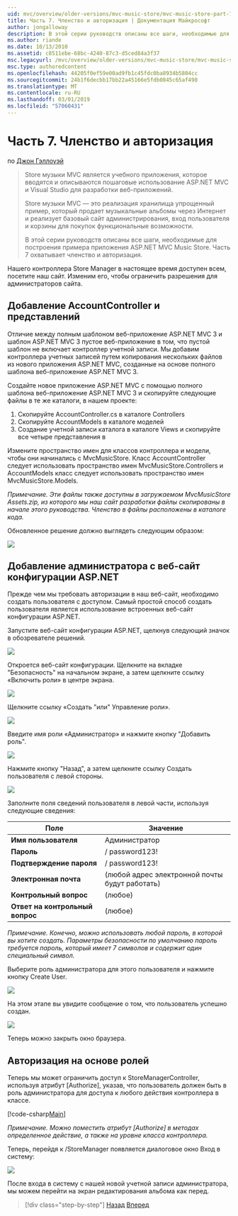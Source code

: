 ```yaml
---
uid: mvc/overview/older-versions/mvc-music-store/mvc-music-store-part-7
title: Часть 7. Членство и авторизация | Документация Майкрософт
author: jongalloway
description: В этой серии руководств описаны все шаги, необходимые для построения примера приложения ASP.NET MVC Music Store. Часть 7 охватывает членство и авторизация.
ms.author: riande
ms.date: 10/13/2010
ms.assetid: c8511ebe-68bc-4240-87c3-d5ced84a3f37
msc.legacyurl: /mvc/overview/older-versions/mvc-music-store/mvc-music-store-part-7
msc.type: authoredcontent
ms.openlocfilehash: 44205f0ef59e00ad9fb1c45fdc0ba8934b5804cc
ms.sourcegitcommit: 24b1f6decbb17bb22a45166e5fdb0845c65af498
ms.translationtype: MT
ms.contentlocale: ru-RU
ms.lasthandoff: 03/01/2019
ms.locfileid: "57060431"
---
```

<a name="part-7-membership-and-authorization"></a>Часть 7. Членство и авторизация
====================
по [Джон Гэллоуэй](https://github.com/jongalloway)

> Store музыки MVC является учебного приложения, которое вводятся и описываются пошаговые использование ASP.NET MVC и Visual Studio для разработки веб-приложений.  
>   
> Store музыки MVC — это реализация хранилища упрощенный пример, который продает музыкальные альбомы через Интернет и реализует базовый сайт администрирования, вход пользователя и корзины для покупок функциональные возможности.  
>   
> В этой серии руководств описаны все шаги, необходимые для построения примера приложения ASP.NET MVC Music Store. Часть 7 охватывает членство и авторизация.


Нашего контроллера Store Manager в настоящее время доступен всем, посетите наш сайт. Изменим его, чтобы ограничить разрешения для администраторов сайта.

## <a name="adding-the-accountcontroller-and-views"></a>Добавление AccountController и представлений

Отличие между полным шаблоном веб-приложение ASP.NET MVC 3 и шаблон ASP.NET MVC 3 пустое веб-приложение в том, что пустой шаблон не включает контроллер учетной записи. Мы добавим контроллера учетных записей путем копирования нескольких файлов из нового приложения ASP.NET MVC, созданные на основе полного шаблона веб-приложение ASP.NET MVC 3.

Создайте новое приложение ASP.NET MVC с помощью полного шаблона веб-приложение ASP.NET MVC 3 и скопируйте следующие файлы в те же каталоги, в нашем проекте:

1. Скопируйте AccountController.cs в каталоге Controllers
2. Скопируйте AccountModels в каталоге моделей
3. Создание учетной записи каталога в каталоге Views и скопируйте все четыре представления в

Измените пространство имен для классов контроллера и модели, чтобы они начинались с MvcMusicStore. Класс AccountController следует использовать пространство имен MvcMusicStore.Controllers и AccountModels класс следует использовать пространство имен MvcMusicStore.Models.

*Примечание. Эти файлы также доступны в загружаемом MvcMusicStore Assets.zip, из которого мы наш сайт разработки файлы скопированы в начале этого руководства. Членство в файлы расположены в каталоге кода.*

Обновленное решение должно выглядеть следующим образом:

![](mvc-music-store-part-7/_static/image1.png)

## <a name="adding-an-administrative-user-with-the-aspnet-configuration-site"></a>Добавление администратора с веб-сайт конфигурации ASP.NET

Прежде чем мы требовать авторизации в наш веб-сайт, необходимо создать пользователя с доступом. Самый простой способ создать пользователя является использование встроенных веб-сайт конфигурации ASP.NET.

Запустите веб-сайт конфигурации ASP.NET, щелкнув следующий значок в обозревателе решений.

![](mvc-music-store-part-7/_static/image2.png)

Откроется веб-сайт конфигурации. Щелкните на вкладке "Безопасность" на начальном экране, а затем щелкните ссылку «Включить роли» в центре экрана.

![](mvc-music-store-part-7/_static/image3.png)

Щелкните ссылку «Создать "или" Управление роли».

![](mvc-music-store-part-7/_static/image4.png)

Введите имя роли «Администратор» и нажмите кнопку "Добавить роль".

![](mvc-music-store-part-7/_static/image5.png)

Нажмите кнопку "Назад", а затем щелкните ссылку Создать пользователя с левой стороны.

![](mvc-music-store-part-7/_static/image6.png)

Заполните поля сведений пользователя в левой части, используя следующие сведения:

| **Поле** | **Значение** |
| --- | --- |
| **Имя пользователя** | Администратор |
| **Пароль** | / password123! |
| **Подтверждение пароля** | / password123! |
| **Электронная почта** | (любой адрес электронной почты будут работать) |
| **Контрольный вопрос** | (любое) |
| **Ответ на контрольный вопрос** | (любое) |

*Примечание. Конечно, можно использовать любой пароль, в которой вы хотите создать. Параметры безопасности по умолчанию пароль требуется пароль, который имеет 7 символов и содержит один специальный символ.*

Выберите роль администратора для этого пользователя и нажмите кнопку Create User.

![](mvc-music-store-part-7/_static/image7.png)

На этом этапе вы увидите сообщение о том, что пользователь успешно создан.

![](mvc-music-store-part-7/_static/image8.png)

Теперь можно закрыть окно браузера.

## <a name="role-based-authorization"></a>Авторизация на основе ролей

Теперь мы может ограничить доступ к StoreManagerController, используя атрибут [Authorize], указав, что пользователь должен быть в роль администратора для доступа к любого действия контроллера в классе.

[!code-csharp[Main](mvc-music-store-part-7/samples/sample1.cs)]

*Примечание. Можно поместить атрибут [Authorize] в методах определенное действие, а также на уровне класса контроллера.*

Теперь, перейдя к /StoreManager появляется диалоговое окно Вход в систему:

![](mvc-music-store-part-7/_static/image9.png)

После входа в систему с нашей новой учетной записи администратора, мы можем перейти на экран редактирования альбома как перед.

> [!div class="step-by-step"]
> [Назад](mvc-music-store-part-6.md)
> [Вперед](mvc-music-store-part-8.md)

